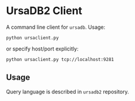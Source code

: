 UrsaDB2 Client
==============

A command line client for `ursadb`. Usage:

```
python ursaclient.py
```

or specify host/port explicitly:

```
python ursaclient.py tcp://localhost:9281
```

Usage
-----

Query language is described in `ursadb2` repository.